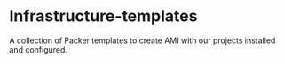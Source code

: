 # Infrastructure-templates

A collection of Packer templates to create AMI with our projects installed and configured.